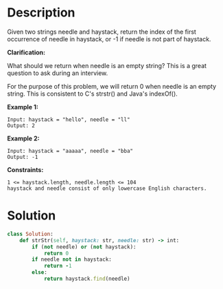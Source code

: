 # Description
Given two strings needle and haystack, return the index of the first occurrence of needle in haystack, or -1 if needle is not part of haystack.

**Clarification:**

What should we return when needle is an empty string? This is a great question to ask during an interview.

For the purpose of this problem, we will return 0 when needle is an empty string. This is consistent to C's strstr() and Java's indexOf().


**Example 1:**
```
Input: haystack = "hello", needle = "ll"
Output: 2
```
**Example 2:**
```
Input: haystack = "aaaaa", needle = "bba"
Output: -1
```

**Constraints:**
```
1 <= haystack.length, needle.length <= 104
haystack and needle consist of only lowercase English characters.
```

# Solution
```ruby
class Solution:
    def strStr(self, haystack: str, needle: str) -> int:
        if (not needle) or (not haystack):
            return 0        
        if needle not in haystack:
            return -1
        else:
            return haystack.find(needle)
```


